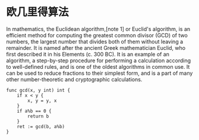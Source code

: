 # 欧几里得算法

In mathematics, the Euclidean algorithm,[note 1] or Euclid's algorithm, is an efficient method for computing the greatest common divisor (GCD) of two numbers, the largest number that divides both of them without leaving a remainder. It is named after the ancient Greek mathematician Euclid, who first described it in his Elements (c. 300 BC). It is an example of an algorithm, a step-by-step procedure for performing a calculation according to well-defined rules, and is one of the oldest algorithms in common use. It can be used to reduce fractions to their simplest form, and is a part of many other number-theoretic and cryptographic calculations.

```
func gcd(x, y int) int {
    if x < y {
        x, y = y, x
    }
    if a%b == 0 {
        return b
    }
    ret := gcd(b, a%b)
}
```